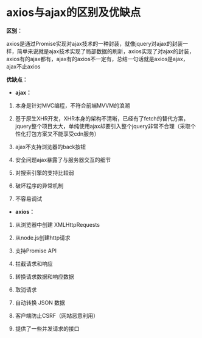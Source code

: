# axios与ajax的区别及优缺点

**区别：**

axios是通过Promise实现对ajax技术的一种封装，就像jquery对ajax的封装一样，简单来说就是ajax技术实现了局部数据的刷新，axios实现了对ajax的封装，axios有的ajax都有，ajax有的axios不一定有，总结一句话就是axios是ajax，ajax不止axios

**优缺点：**

* **ajax：**

1. 本身是针对MVC编程，不符合前端MVVM的浪潮

2. 基于原生XHR开发，XHR本身的架构不清晰，已经有了fetch的替代方案，jquery整个项目太大，单纯使用ajax却要引入整个jquery非常不合理（采取个性化打包方案又不能享受cdn服务）

3. ajax不支持浏览器的back按钮

4. 安全问题ajax暴露了与服务器交互的细节

5. 对搜索引擎的支持比较弱

6. 破坏程序的异常机制

7. 不容易调试

* **axios：**

1. 从浏览器中创建 XMLHttpRequests
2. 从node.js创建http请求

2. 支持Promise API
3. 拦截请求和响应
4. 转换请求数据和响应数据
5. 取消请求
6. 自动转换 JSON 数据

3. 客户端防止CSRF（网站恶意利用）

4. 提供了一些并发请求的接口